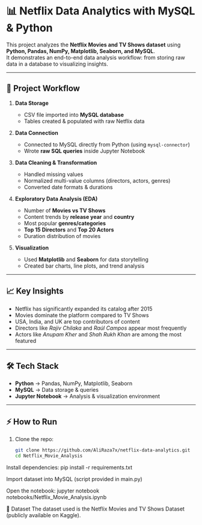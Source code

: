 # 📊 Netflix Data Analytics with MySQL & Python

This project analyzes the **Netflix Movies and TV Shows dataset** using **Python, Pandas, NumPy, Matplotlib, Seaborn, and MySQL**.  
It demonstrates an end-to-end data analysis workflow: from storing raw data in a database to visualizing insights.

---

## 🚀 Project Workflow
1. **Data Storage**  
   - CSV file imported into **MySQL database**  
   - Tables created & populated with raw Netflix data  

2. **Data Connection**  
   - Connected to MySQL directly from Python (using `mysql-connector`)  
   - Wrote **raw SQL queries** inside Jupyter Notebook  

3. **Data Cleaning & Transformation**  
   - Handled missing values  
   - Normalized multi-value columns (directors, actors, genres)  
   - Converted date formats & durations  

4. **Exploratory Data Analysis (EDA)**  
   - Number of **Movies vs TV Shows**  
   - Content trends by **release year** and **country**  
   - Most popular **genres/categories**  
   - **Top 15 Directors** and **Top 20 Actors**  
   - Duration distribution of movies  

5. **Visualization**  
   - Used **Matplotlib** and **Seaborn** for data storytelling  
   - Created bar charts, line plots, and trend analysis  

---

## 📈 Key Insights
- Netflix has significantly expanded its catalog after 2015  
- Movies dominate the platform compared to TV Shows  
- USA, India, and UK are top contributors of content  
- Directors like *Rajiv Chilaka* and *Raúl Campos* appear most frequently  
- Actors like *Anupam Kher* and *Shah Rukh Khan* are among the most featured  

---

## 🛠️ Tech Stack
- **Python** → Pandas, NumPy, Matplotlib, Seaborn  
- **MySQL** → Data storage & queries  
- **Jupyter Notebook** → Analysis & visualization environment  

---

## ⚡ How to Run
1. Clone the repo:
   ```bash
   git clone https://github.com/AliRaza7x/netflix-data-analytics.git
   cd Netflix_Movie_Analysis
Install dependencies:
pip install -r requirements.txt

Import dataset into MySQL (script provided in main.py)

Open the notebook:
jupyter notebook notebooks/Netflix_Movie_Analysis.ipynb

📌 Dataset
The dataset used is the Netflix Movies and TV Shows Dataset (publicly available on Kaggle).


